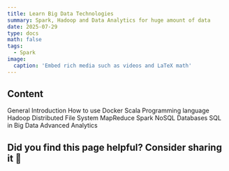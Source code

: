 ```yaml
---
title: Learn Big Data Technologies
summary: Spark, Hadoop and Data Analytics for huge amount of data
date: 2025-07-29
type: docs
math: false
tags:
  - Spark
image:
  caption: 'Embed rich media such as videos and LaTeX math'
---
```


## Content

General Introduction
How to use Docker 
Scala Programming language
Hadoop Distributed File System 
MapReduce 
Spark 
NoSQL Databases 
SQL in Big Data
Advanced Analytics 



## Did you find this page helpful? Consider sharing it 🙌

